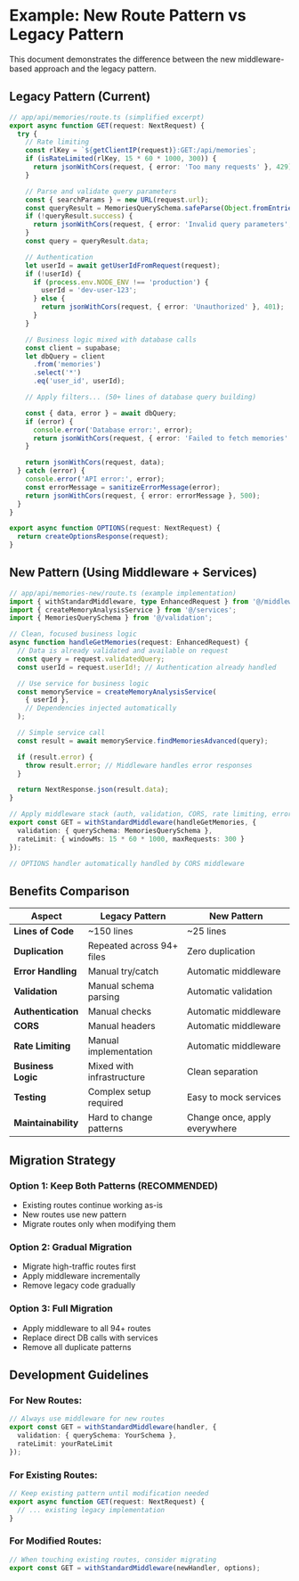 # Example: New Route Pattern vs Legacy Pattern

This document demonstrates the difference between the new middleware-based approach and the legacy pattern.

## Legacy Pattern (Current)

```typescript
// app/api/memories/route.ts (simplified excerpt)
export async function GET(request: NextRequest) {
  try {
    // Rate limiting
    const rlKey = `${getClientIP(request)}:GET:/api/memories`;
    if (isRateLimited(rlKey, 15 * 60 * 1000, 300)) {
      return jsonWithCors(request, { error: 'Too many requests' }, 429);
    }

    // Parse and validate query parameters
    const { searchParams } = new URL(request.url);
    const queryResult = MemoriesQuerySchema.safeParse(Object.fromEntries(searchParams));
    if (!queryResult.success) {
      return jsonWithCors(request, { error: 'Invalid query parameters', details: queryResult.error.errors }, 400);
    }
    const query = queryResult.data;

    // Authentication
    let userId = await getUserIdFromRequest(request);
    if (!userId) {
      if (process.env.NODE_ENV !== 'production') {
        userId = 'dev-user-123';
      } else {
        return jsonWithCors(request, { error: 'Unauthorized' }, 401);
      }
    }

    // Business logic mixed with database calls
    const client = supabase;
    let dbQuery = client
      .from('memories')
      .select('*')
      .eq('user_id', userId);

    // Apply filters... (50+ lines of database query building)

    const { data, error } = await dbQuery;
    if (error) {
      console.error('Database error:', error);
      return jsonWithCors(request, { error: 'Failed to fetch memories' }, 500);
    }

    return jsonWithCors(request, data);
  } catch (error) {
    console.error('API error:', error);
    const errorMessage = sanitizeErrorMessage(error);
    return jsonWithCors(request, { error: errorMessage }, 500);
  }
}

export async function OPTIONS(request: NextRequest) {
  return createOptionsResponse(request);
}
```

## New Pattern (Using Middleware + Services)

```typescript
// app/api/memories-new/route.ts (example implementation)
import { withStandardMiddleware, type EnhancedRequest } from '@/middleware';
import { createMemoryAnalysisService } from '@/services';
import { MemoriesQuerySchema } from '@/validation';

// Clean, focused business logic
async function handleGetMemories(request: EnhancedRequest) {
  // Data is already validated and available on request
  const query = request.validatedQuery;
  const userId = request.userId!; // Authentication already handled

  // Use service for business logic
  const memoryService = createMemoryAnalysisService(
    { userId },
    // Dependencies injected automatically
  );

  // Simple service call
  const result = await memoryService.findMemoriesAdvanced(query);

  if (result.error) {
    throw result.error; // Middleware handles error responses
  }

  return NextResponse.json(result.data);
}

// Apply middleware stack (auth, validation, CORS, rate limiting, error handling)
export const GET = withStandardMiddleware(handleGetMemories, {
  validation: { querySchema: MemoriesQuerySchema },
  rateLimit: { windowMs: 15 * 60 * 1000, maxRequests: 300 }
});

// OPTIONS handler automatically handled by CORS middleware
```

## Benefits Comparison

| Aspect | Legacy Pattern | New Pattern |
|--------|---------------|-------------|
| **Lines of Code** | ~150 lines | ~25 lines |
| **Duplication** | Repeated across 94+ files | Zero duplication |
| **Error Handling** | Manual try/catch | Automatic middleware |
| **Validation** | Manual schema parsing | Automatic validation |
| **Authentication** | Manual checks | Automatic middleware |
| **CORS** | Manual headers | Automatic middleware |
| **Rate Limiting** | Manual implementation | Automatic middleware |
| **Business Logic** | Mixed with infrastructure | Clean separation |
| **Testing** | Complex setup required | Easy to mock services |
| **Maintainability** | Hard to change patterns | Change once, apply everywhere |

## Migration Strategy

### Option 1: Keep Both Patterns (RECOMMENDED)
- Existing routes continue working as-is
- New routes use new pattern
- Migrate routes only when modifying them

### Option 2: Gradual Migration
- Migrate high-traffic routes first
- Apply middleware incrementally
- Remove legacy code gradually

### Option 3: Full Migration
- Apply middleware to all 94+ routes
- Replace direct DB calls with services
- Remove all duplicate patterns

## Development Guidelines

### For New Routes:
```typescript
// Always use middleware for new routes
export const GET = withStandardMiddleware(handler, {
  validation: { querySchema: YourSchema },
  rateLimit: yourRateLimit
});
```

### For Existing Routes:
```typescript
// Keep existing pattern until modification needed
export async function GET(request: NextRequest) {
  // ... existing legacy implementation
}
```

### For Modified Routes:
```typescript
// When touching existing routes, consider migrating
export const GET = withStandardMiddleware(newHandler, options);
```